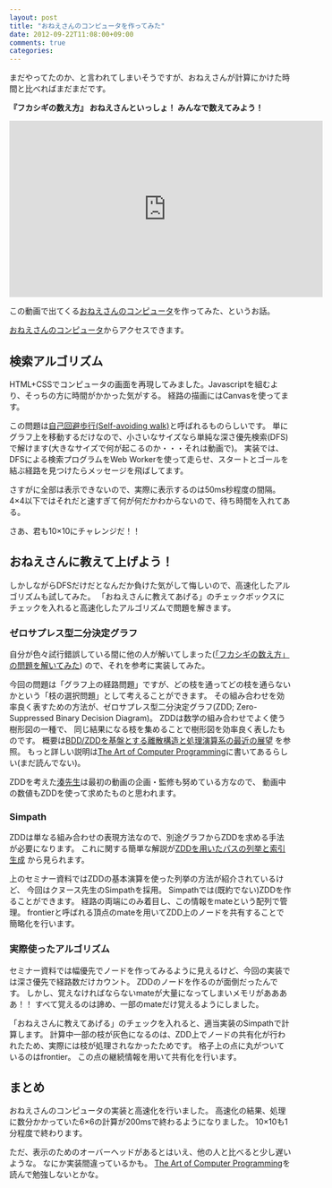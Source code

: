 ```yaml
---
layout: post
title: "おねえさんのコンピュータを作ってみた"
date: 2012-09-22T11:08:00+09:00
comments: true
categories: 
---
```


まだやってたのか、と言われてしまいそうですが、おねえさんが計算にかけた時間と比べればまだまだです。

**『フカシギの数え方』 おねえさんといっしょ！ みんなで数えてみよう！**
<iframe width="560" height="315" src="https://www.youtube.com/embed/Q4gTV4r0zRs" frameborder="0" allow="autoplay; encrypted-media" allowfullscreen></iframe>

この動画で出てくる[おねえさんのコンピュータ][]を作ってみた、というお話。

<!-- more -->

[おねえさんのコンピュータ][]からアクセスできます。

[おねえさんのコンピュータ]: http://shogo82148.github.com/letscount/

## 検索アルゴリズム
HTML+CSSでコンピュータの画面を再現してみました。Javascriptを組むより、そっちの方に時間がかかった気がする。
経路の描画にはCanvasを使ってます。

この問題は[自己回避歩行(Self-avoiding walk)](http://en.wikipedia.org/wiki/Self-avoiding_walk)と呼ばれるものらしいです。
単にグラフ上を移動するだけなので、小さいなサイズなら単純な深さ優先検索(DFS)で解けます(大きなサイズで何が起こるのか・・・それは動画で)。
実装では、DFSによる検索プログラムをWeb Workerを使って走らせ、スタートとゴールを結ぶ経路を見つけたらメッセージを飛ばしてます。

さすがに全部は表示できないので、実際に表示するのは50ms秒程度の間隔。
4×4以下ではそれだと速すぎて何が何だかわからないので、待ち時間を入れてある。

さあ、君も10×10にチャレンジだ！！

## おねえさんに教えて上げよう！

しかしながらDFSだけだとなんだか負けた気がして悔しいので、高速化したアルゴリズムも試してみた。
「おねえさんに教えてあげる」のチェックボックスにチェックを入れると高速化したアルゴリズムで問題を解きます。

### ゼロサプレス型二分決定グラフ
自分が色々試行錯誤している間に他の人が解いてしまった([「フカシギの数え方」の問題を解いてみた](http://handasse.blogspot.com/2012/09/blog-post.html))
ので、それを参考に実装してみた。

今回の問題は「グラフ上の経路問題」ですが、どの枝を通ってどの枝を通らないかという「枝の選択問題」として考えることができます。
その組み合わせを効率良く表すための方法が、ゼロサプレス型二分決定グラフ(ZDD; Zero-Suppressed Binary Decision Diagram)。
ZDDは数学の組み合わせでよく使う樹形図の一種で、
同じ結果になる枝を集めることで樹形図を効率良く表したものです。
概要は[BDD/ZDDを基盤とする離散構造と処理演算系の最近の展望](http://w2.gakkai-web.net/gakkai/ieice/vol4no3pdf/vol4no3_224.pdf)
を参照。
もっと詳しい説明は[The Art of Computer Programming][]に書いてあるらしい(まだ読んでない)。

ZDDを考えた[湊先生](http://www-alg.ist.hokudai.ac.jp/~minato/index-j.html)は最初の動画の企画・監修も努めている方なので、
動画中の数値もZDDを使って求めたものと思われます。

[The Art of Computer Programming]: http://www.amazon.co.jp/gp/product/4048687409/ref=as_li_ss_tl?ie=UTF8&camp=247&creative=7399&creativeASIN=4048687409&linkCode=as2&tag=shogo82148tg-22

### Simpath
ZDDは単なる組み合わせの表現方法なので、別途グラフからZDDを求める手法が必要になります。
これに関する簡単な解説が[ZDDを用いたパスの列挙と索引生成](http://www-erato.ist.hokudai.ac.jp/html/php/seminar.php?day=20110520)
から見られます。

上のセミナー資料ではZDDの基本演算を使った列挙の方法が紹介されているけど、
今回はクヌース先生のSimpathを採用。
Simpathでは(既約でない)ZDDを作ることができます。
経路の両端にのみ着目し、この情報をmateという配列で管理。
frontierと呼ばれる頂点のmateを用いてZDD上のノードを共有することで簡略化を行います。

### 実際使ったアルゴリズム
セミナー資料では幅優先でノードを作ってみるように見えるけど、今回の実装では深さ優先で経路数だけカウント。
ZDDのノードを作るのが面倒だったんです。
しかし、覚えなければならないmateが大量になってしまいメモリがああああ！！
すべて覚えるのは諦め、一部のmateだけ覚えるようにしました。

「おねえさんに教えてあげる」のチェックを入れると、適当実装のSimpathで計算します。
計算中一部の枝が灰色になるのは、ZDD上でノードの共有化が行われたため、実際には枝が処理されなかったためです。
格子上の点に丸がついているのはfrontier。
この点の継続情報を用いて共有化を行います。

## まとめ
おねえさんのコンピュータの実装と高速化を行いました。
高速化の結果、処理に数分かかっていた6×6の計算が200msで終わるようになりました。
10×10も1分程度で終わります。

ただ、表示のためのオーバーヘッドがあるとはいえ、他の人と比べると少し遅いような。
なにか実装間違っているかも。
[The Art of Computer Programming][]を読んで勉強しないとかな。
